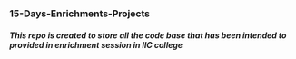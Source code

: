 ### 15-Days-Enrichments-Projects
##### This repo is created to store all the code base that has been intended to provided in enrichment session in IIC college
